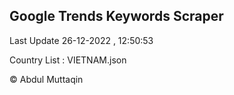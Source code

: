 

## Google Trends Keywords Scraper 
 
Last Update 26-12-2022 , 12:50:53

Country List :
VIETNAM.json



© Abdul Muttaqin 
